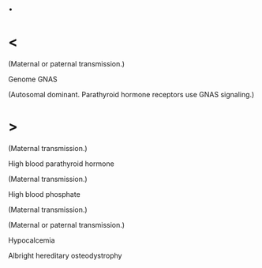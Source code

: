 # .

# <

(Maternal or paternal transmission.)

Genome GNAS

(Autosomal dominant. Parathyroid hormone receptors use GNAS signaling.)

# >

(Maternal transmission.)

High blood parathyroid hormone

(Maternal transmission.)

High blood phosphate

(Maternal transmission.)

(Maternal or paternal transmission.)

Hypocalcemia

Albright hereditary osteodystrophy
